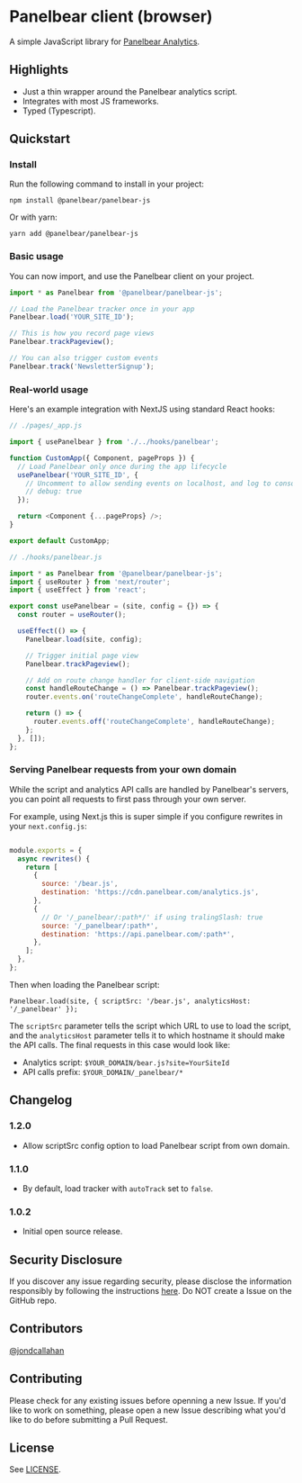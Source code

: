# Panelbear client (browser)

A simple JavaScript library for [Panelbear Analytics](https://panelbear.com).

## Highlights

- Just a thin wrapper around the Panelbear analytics script.
- Integrates with most JS frameworks.
- Typed (Typescript).

## Quickstart

### Install

Run the following command to install in your project:

```
npm install @panelbear/panelbear-js
```

Or with yarn:

```
yarn add @panelbear/panelbear-js
```

### Basic usage

You can now import, and use the Panelbear client on your project.

```javascript
import * as Panelbear from '@panelbear/panelbear-js';

// Load the Panelbear tracker once in your app
Panelbear.load('YOUR_SITE_ID');

// This is how you record page views
Panelbear.trackPageview();

// You can also trigger custom events
Panelbear.track('NewsletterSignup');
```

### Real-world usage

Here's an example integration with NextJS using standard React hooks:

```javascript
// ./pages/_app.js

import { usePanelbear } from './../hooks/panelbear';

function CustomApp({ Component, pageProps }) {
  // Load Panelbear only once during the app lifecycle
  usePanelbear('YOUR_SITE_ID', {
    // Uncomment to allow sending events on localhost, and log to console too.
    // debug: true
  });

  return <Component {...pageProps} />;
}

export default CustomApp;
```

```javascript
// ./hooks/panelbear.js

import * as Panelbear from '@panelbear/panelbear-js';
import { useRouter } from 'next/router';
import { useEffect } from 'react';

export const usePanelbear = (site, config = {}) => {
  const router = useRouter();

  useEffect(() => {
    Panelbear.load(site, config);

    // Trigger initial page view
    Panelbear.trackPageview();

    // Add on route change handler for client-side navigation
    const handleRouteChange = () => Panelbear.trackPageview();
    router.events.on('routeChangeComplete', handleRouteChange);

    return () => {
      router.events.off('routeChangeComplete', handleRouteChange);
    };
  }, []);
};
```

### Serving Panelbear requests from your own domain

While the script and analytics API calls are handled by Panelbear's servers, you can point all requests to first pass through your own server.

For example, using Next.js this is super simple if you configure rewrites in your `next.config.js`:

```javascript

module.exports = {
  async rewrites() {
    return [
      {
        source: '/bear.js',
        destination: 'https://cdn.panelbear.com/analytics.js',
      },
      {
        // Or '/_panelbear/:path*/' if using tralingSlash: true
        source: '/_panelbear/:path*',
        destination: 'https://api.panelbear.com/:path*',
      },
    ];
  },
};
```

Then when loading the Panelbear script:

```
Panelbear.load(site, { scriptSrc: '/bear.js', analyticsHost: '/_panelbear' });
```

The `scriptSrc` parameter tells the script which URL to use to load the script, and the `analyticsHost` parameter tells it to which hostname it should make the API calls. The final requests in this case would look like:

- Analytics script: `$YOUR_DOMAIN/bear.js?site=YourSiteId`
- API calls prefix: `$YOUR_DOMAIN/_panelbear/*`

## Changelog

### 1.2.0

- Allow scriptSrc config option to load Panelbear script from own domain.

### 1.1.0

- By default, load tracker with `autoTrack` set to `false`.

### 1.0.2

- Initial open source release.

## Security Disclosure

If you discover any issue regarding security, please disclose the information responsibly by following the instructions [here](https://panelbear.com/security/). Do NOT create a Issue on the GitHub repo.

## Contributors

[@jondcallahan](https://github.com/jondcallahan)

## Contributing

Please check for any existing issues before openning a new Issue. If you'd like to work on something, please open a new Issue describing what you'd like to do before submitting a Pull Request.

## License

See [LICENSE](https://github.com/panelbearhq/panelbear-js/blob/master/LICENSE).
